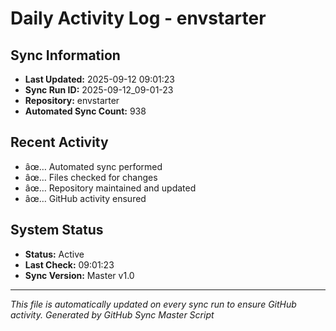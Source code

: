 ﻿# Daily Activity Log - envstarter

## Sync Information
- **Last Updated:** 2025-09-12 09:01:23
- **Sync Run ID:** 2025-09-12_09-01-23
- **Repository:** envstarter
- **Automated Sync Count:** 938

## Recent Activity
- âœ… Automated sync performed
- âœ… Files checked for changes
- âœ… Repository maintained and updated
- âœ… GitHub activity ensured

## System Status
- **Status:** Active
- **Last Check:** 09:01:23
- **Sync Version:** Master v1.0

---
*This file is automatically updated on every sync run to ensure GitHub activity.*
*Generated by GitHub Sync Master Script*
